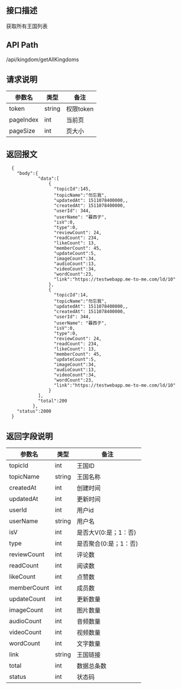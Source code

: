 ## 接口描述
获取所有王国列表
## API Path
/api/kingdom/getAllKingdoms
## 请求说明
|参数名    |类型    |备注             |
|--------- |--------|-----------------|
|token     |string  |权限token        |
|pageIndex |int     |当前页           |
|pageSize  |int     |页大小           |
## 返回报文
```
  {
    "body":{
            "data":[
                {
                  "topicId":145,
                  "topicName":"勿忘我",
                  "updatedAt": 1511078400000,,
                  "createdAt": 1511078400000,
                  "userId": 344,
                  "userName": "暮西子",
                  "isV":0,
                  "type":0,
                  "reviewCount": 24,
                  "readCount": 234,
                  "likeCount": 13,
                  "memberCount": 45,
                  "updateCount":5,
                  "imageCount":34,
                  "audioCount":13,
                  "videoCount":34,
                  "wordCount":23,
                  "link":"https://testwebapp.me-to-me.com/ld/10"
                },
                {
                  "topicId":14,
                  "topicName":"勿忘我",
                  "updatedAt": 1511078400000,,
                  "createdAt": 1511078400000,
                  "userId": 344,
                  "userName": "暮西子",
                  "isV":0,
                  "type":0,
                  "reviewCount": 24,
                  "readCount": 234,
                  "likeCount": 13,
                  "memberCount": 45,
                  "updateCount":5,
                  "imageCount":34,
                  "audioCount":13,
                  "videoCount":34,
                  "wordCount":23,
                  "link":"https://testwebapp.me-to-me.com/ld/10"
                }
            ],
            "total":200
          },
    "status":2000
  }
```
## 返回字段说明
|参数名   |类型    |备注             |
|---------|--------|-----------------|
|topicId  |int     |王国ID           |
|topicName|string  |王国名称         |
|createdAt|int     |创建时间         |
|updatedAt|int     |更新时间         |
|userId   |int     |用户id           |
|userName |string  |用户名           |
|isV      |int     |是否大V(0:是；1：否)|
|type|int   |是否聚合(0:是；1：否)|
|reviewCount  |int |评论数           |
|readCount    |int |阅读数           |
|likeCount    |int |点赞数           |
|memberCount  |int |成员数           |
|updateCount  |int |更新数量         |
|imageCount   |int |图片数量         |
|audioCount   |int |音频数量         |
|videoCount   |int |视频数量         |
|wordCount    |int |文字数量         |
|link     |string  |王国链接         |
|total    |int     |数据总条数       |
|status   |int     |状态码           |